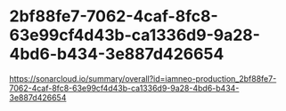 # 2bf88fe7-7062-4caf-8fc8-63e99cf4d43b-ca1336d9-9a28-4bd6-b434-3e887d426654
https://sonarcloud.io/summary/overall?id=iamneo-production_2bf88fe7-7062-4caf-8fc8-63e99cf4d43b-ca1336d9-9a28-4bd6-b434-3e887d426654
